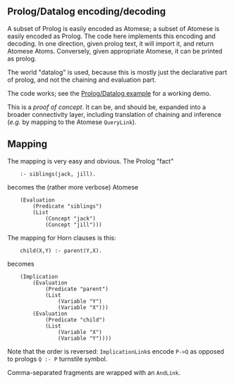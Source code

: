 
Prolog/Datalog encoding/decoding
--------------------------------
A subset of Prolog is easily encoded as Atomese; a subset of Atomese
is easily encoded as Prolog. The code here implements this encoding
and decoding. In one direction, given prolog text, it will import it,
and return Atomese Atoms. Conversely, given appropriate Atomese, it
can be printed as prolog.

The world "datalog" is used, because this is mostly just the declarative
part of prolog, and not the chaining and evaluation part.

The code works; see the
[Prolog/Datalog example](../../../examples/foreign/prolog-datalog.scm)
for a working demo.

This is a *proof of concept*. It can be, and should be, expanded into a
broader connectivity layer, including translation of chaining and
inference (*e.g.* by mapping to the Atomese `QueryLink`).

Mapping
-------
The mapping is very easy and obvious. The Prolog "fact"
```
    :- siblings(jack, jill).
```
becomes the (rather more verbose) Atomese
```
    (Evaluation
        (Predicate "siblings")
        (List
            (Concept "jack")
            (Concept "jill")))
```
The mapping for Horn clauses is this:
```
    child(X,Y) :- parent(Y,X).
```
becomes
```
    (Implication
        (Evaluation
            (Predicate "parent")
            (List
                (Variable "Y")
                (Variable "X")))
        (Evaluation
            (Predicate "child")
            (List
                (Variable "X")
                (Variable "Y"))))
```
Note that the order is reversed: `ImplicationLink`s encode `P->Q` as
opposed to prologs `Q :- P` turnstile symbol.

Comma-separated fragments are wrapped with an `AndLink`.
